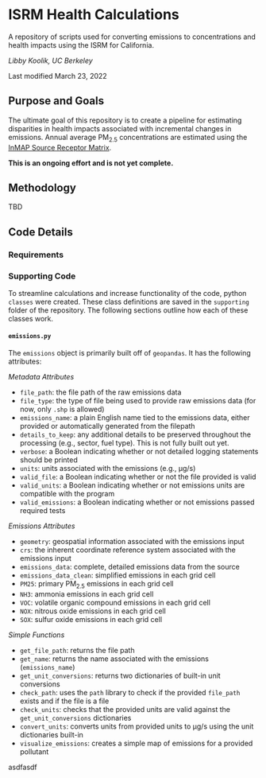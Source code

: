 # ISRM Health Calculations
A repository of scripts used for converting emissions to concentrations and health impacts using the ISRM for California.

*Libby Koolik, UC Berkeley*

Last modified March 23, 2022

## Purpose and Goals
The ultimate goal of this repository is to create a pipeline for estimating disparities in health impacts associated with incremental changes in emissions. Annual average PM<sub>2.5</sub> concentrations are estimated using the [InMAP Source Receptor Matrix](https://www.pnas.org/doi/full/10.1073/pnas.1816102116).

**This is an ongoing effort and is not yet complete.**

## Methodology ##
TBD

## Code Details ##
### Requirements

### Supporting Code
To streamline calculations and increase functionality of the code, python `classes` were created. These class definitions are saved in the `supporting` folder of the repository. The following sections outline how each of these classes work.

#### `emissions.py`
The `emissions` object is primarily built off of `geopandas`. It has the following attributes:

*Metadata Attributes*
* `file_path`: the file path of the raw emissions data
* `file_type`: the type of file being used to provide raw emissions data (for now, only `.shp` is allowed)
* `emissions_name`: a plain English name tied to the emissions data, either provided or automatically generated from the filepath
* `details_to_keep`: any additional details to be preserved throughout the processing (e.g., sector, fuel type). This is not fully built out yet.
* `verbose`: a Boolean indicating whether or not detailed logging statements should be printed
* `units`: units associated with the emissions (e.g., μg/s)
* `valid_file`: a Boolean indicating whether or not the file provided is valid
* `valid_units`: a Boolean indicating whether or not emissions units are compatible with the program
* `valid_emissions`: a Boolean indicating whether or not emissions passed required tests

*Emissions Attributes*
* `geometry`: geospatial information associated with the emissions input
* `crs`: the inherent coordinate reference system associated with the emissions input
* `emissions_data`: complete, detailed emissions data from the source
* `emissions_data_clean`: simplified emissions in each grid cell
* `PM25`: primary PM<sub>2.5</sub> emissions in each grid cell
* `NH3`: ammonia emissions in each grid cell
* `VOC`: volatile organic compound emissions in each grid cell
* `NOX`: nitrous oxide emissions in each grid cell
* `SOX`: sulfur oxide emissions in each grid cell

*Simple Functions*
* `get_file_path`: returns the file path
* `get_name`: returns the name associated with the emissions (`emissions_name`)
* `get_unit_conversions`: returns two dictionaries of built-in unit conversions
* `check_path`: uses the `path` library to check if the provided `file_path` exists and if the file is a file
* `check_units`: checks that the provided units are valid against the `get_unit_conversions` dictionaries
* `convert_units`: converts units from provided units to μg/s using the unit dictionaries built-in
* `visualize_emissions`: creates a simple map of emissions for a provided pollutant

asdfasdf
